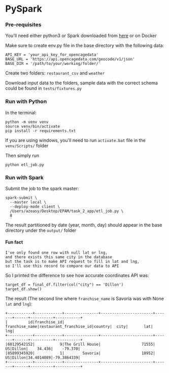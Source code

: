 # PySpark
### Pre-requisites
You'll need either python3 or Spark downloaded from [here](https://spark.apache.org/downloads.html) or on Docker

Make sure to create env.py file in the base directory with the following data:
```
API_KEY = 'your_api_key_for_opencagedata'
BASE_URL = 'https://api.opencagedata.com/geocode/v1/json'
BASE_DIR = '/path/to/your/working/folder/'
```
Create two folders: `restaurant_csv` and `weather`

Download input data to the folders, sample data with the correct schema could be found in `tests/fixtures.py`

### Run with Python
In the terminal:
```
python -m venv venv
source venv/bin/activate
pip install -r requirements.txt
```
If you are using windows, you'll need to run `activate.bat` file in the `venv/Scripts/` folder

Then simply run
```
python etl_job.py
```

### Run with Spark
Submit the job to the spark master:
```
spark-submit \                                         
  --master local \
  --deploy-mode client \
  /Users/azeasy/Desktop/EPAM/task_2_app/etl_job.py \
  8
```

The result partitioned by date (year, month, day) should appear in the base directory under the `output/` folder



#### Fun fact
    I've only found one row with null lat or lng,
    and there exists this same city in the database
    but the task is to make API request to fill in lat and lng,
    so I'll use this record to compare our data to API

So I printed the difference to see how accurate coordinates API was:

    target_df = final_df.filter(col("city") == 'Dillon')
    target_df.show()


The result (The second line where `franchise_name` is Savoria was with None `lat` and `lng`):
```
+-----------+------------+---------------+-----------------------+-------+------+----------+-----------+
|         id|franchise_id| franchise_name|restaurant_franchise_id|country|  city|       lat|        lng|
+-----------+------------+---------------+-----------------------+-------+------+----------+-----------+
|60129542152|           9|The Grill House|                  71555|     US|Dillon|    34.436|    -79.370|
|85899345920|           1|        Savoria|                  18952|     US|Dillon|34.4014089|-79.3864339|
+-----------+------------+---------------+-----------------------+-------+------+----------+-----------+
```
